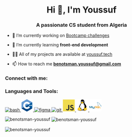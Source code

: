 <h1 align="center">Hi 👋, I'm Youssuf</h1>
<h3 align="center">A passionate CS student from Algeria</h3>

- 🔭 I’m currently working on [Bootcamp challenges](https://youssuf.tech/Web-Bootcamp/main.html)

- 🌱 I’m currently learning **front-end development**

- 👨‍💻 All of my projects are available at [youssuf.tech](youssuf.tech)

- 📫 How to reach me **benotsman.youssuf@gmail.com**

<h3 align="left">Connect with me:</h3>
<p align="left">
</p>

<h3 align="left">Languages and Tools:</h3>
<p align="left"> <a href="https://www.gnu.org/software/bash/" target="_blank" rel="noreferrer"> <img src="https://www.vectorlogo.zone/logos/gnu_bash/gnu_bash-icon.svg" alt="bash" width="40" height="40"/> </a> <a href="https://www.w3schools.com/cpp/" target="_blank" rel="noreferrer"> <img src="https://raw.githubusercontent.com/devicons/devicon/master/icons/cplusplus/cplusplus-original.svg" alt="cplusplus" width="40" height="40"/> </a> <a href="https://www.figma.com/" target="_blank" rel="noreferrer"> <img src="https://www.vectorlogo.zone/logos/figma/figma-icon.svg" alt="figma" width="40" height="40"/> </a> <a href="https://git-scm.com/" target="_blank" rel="noreferrer"> <img src="https://www.vectorlogo.zone/logos/git-scm/git-scm-icon.svg" alt="git" width="40" height="40"/> </a> <a href="https://developer.mozilla.org/en-US/docs/Web/JavaScript" target="_blank" rel="noreferrer"> <img src="https://raw.githubusercontent.com/devicons/devicon/master/icons/javascript/javascript-original.svg" alt="javascript" width="40" height="40"/> </a> <a href="https://www.linux.org/" target="_blank" rel="noreferrer"> <img src="https://raw.githubusercontent.com/devicons/devicon/master/icons/linux/linux-original.svg" alt="linux" width="40" height="40"/> </a> <a href="https://www.mysql.com/" target="_blank" rel="noreferrer"> <img src="https://raw.githubusercontent.com/devicons/devicon/master/icons/mysql/mysql-original-wordmark.svg" alt="mysql" width="40" height="40"/> </a> </p>

<p><img align="left" src="https://github-readme-stats.vercel.app/api/top-langs?username=benotsman-youssuf&show_icons=true&locale=en&layout=compact" alt="benotsman-youssuf" /></p>

<p>&nbsp;<img align="center" src="https://github-readme-stats.vercel.app/api?username=benotsman-youssuf&show_icons=true&locale=en" alt="benotsman-youssuf" /></p>

<p><img align="center" src="https://github-readme-streak-stats.herokuapp.com/?user=benotsman-youssuf&" alt="benotsman-youssuf" /></p>

